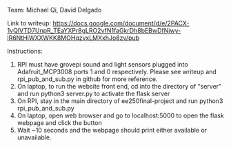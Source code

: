 Team: Michael Qi, David Delgado

Link to writeup: https://docs.google.com/document/d/e/2PACX-1vQIVTD7UnpR_TEaYXPr8gLRO2vfN1faGkrDh8bEBwDfNjwy-lR6NtHiWXXWKK8MOHqzvxLMXxhJo8zv/pub

Instructions:
1. RPI must have grovepi sound and light sensors plugged into Adafruit_MCP3008 ports 1 and 0 respectively. Please see writeup and rpi_pub_and_sub.py in github for more reference.
2. On laptop, to run the website front end, cd into the directory of "server" and run python3 server.py to activate the flask server
3. On RPI, stay in the main directory of ee250final-project and run python3 rpi_pub_and_sub.py
4. On laptop, open web browser and go to localhost:5000 to open the flask webpage and click the button
5. Wait ~10 seconds and the webpage should print either available or unavailable.
